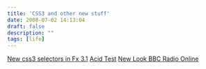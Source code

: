 ```yaml
---
title: 'CSS3 and other new stuff'
date: 2008-07-02 14:13:04
draft: false
description: ""
tags: [life]
---
```


[New css3 selectors in Fx 3.1](http://dbaron.org/log/20080603-new-selectors) [Acid Test](http://acid3.acidtests.org/) [New Look BBC Radio Online](http://www.bbc.co.uk/radio/help/faq/development_news.shtml?focuswin)